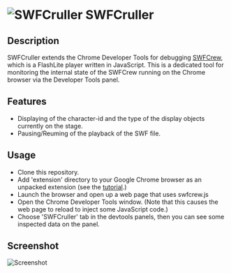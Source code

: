 ![SWFCruller](https://raw.github.com/kuu/SWFCruller/master/extension/app/img/icon-32.png "SWFCruller") SWFCruller
==========

Description
----------
SWFCruller extends the Chrome Developer Tools for debugging [SWFCrew](https://github.com/Moncader/SWFCrew), which is a FlashLite player written in JavaScript. This is a dedicated tool for monitoring the internal state of the SWFCrew running on the Chrome browser via the Developer Tools panel.

Features
--------
  - Displaying of the character-id and the type of the display objects currently on the stage.
  - Pausing/Reuming of the playback of the SWF file.

Usage
------
  - Clone this repository.
  - Add 'extension' directory to your Google Chrome browser as an unpacked extension (see the [tutorial](http://developer.chrome.com/extensions/getstarted.html#unpacked).)
  - Launch the browser and open up a web page that uses swfcrew.js
  - Open the Chrome Developer Tools window. (Note that this causes the web page to reload to inject some JavaScript code.)
  - Choose 'SWFCruller' tab in the devtools panels, then you can see some inspected data on the panel.

Screenshot
-----
![Screenshot](https://raw.github.com/kuu/SWFCruller/master/screenshot.jpg "Screenshot")
